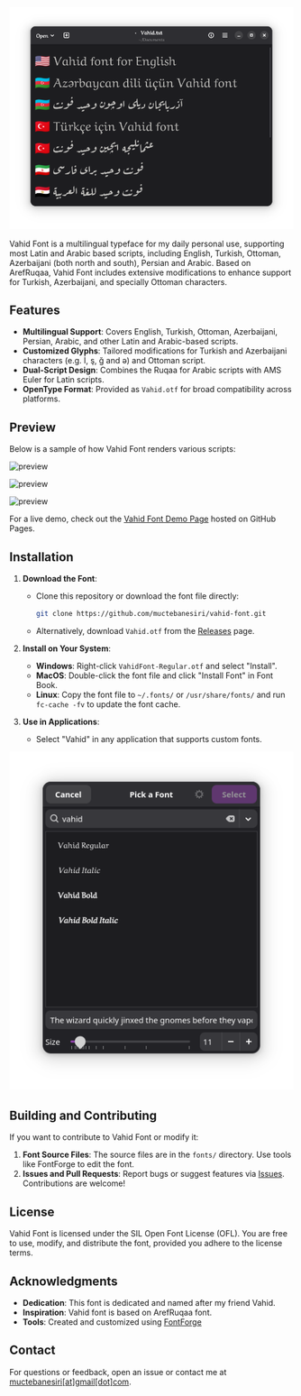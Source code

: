 ![preview](https://raw.githubusercontent.com/muctebanesiri/vahid-font/refs/heads/main/assets/Screenshot.png)

Vahid Font is a multilingual typeface for my daily personal use, supporting most Latin and Arabic based scripts, including English, Turkish, Ottoman, Azerbaijani (both north and south), Persian and Arabic. Based on ArefRuqaa, Vahid Font includes extensive modifications to enhance support for Turkish, Azerbaijani, and specially Ottoman characters.

## Features

- **Multilingual Support**: Covers English, Turkish, Ottoman, Azerbaijani, Persian, Arabic, and other Latin and Arabic-based scripts.
- **Customized Glyphs**: Tailored modifications for Turkish and Azerbaijani characters (e.g. İ, ş, ğ and ə) and Ottoman script.
- **Dual-Script Design**: Combines the Ruqaa for Arabic scripts with AMS Euler for Latin scripts.
- **OpenType Format**: Provided as `Vahid.otf` for broad compatibility across platforms.

## Preview

Below is a sample of how Vahid Font renders various scripts:

![preview](https://raw.githubusercontent.com/muctebanesiri/vahid/refs/heads/main/assets/az.png)

![preview](https://raw.githubusercontent.com/muctebanesiri/vahid/refs/heads/main/assets/ot.png)

![preview](https://raw.githubusercontent.com/muctebanesiri/vahid/refs/heads/main/assets/en.png)

For a live demo, check out the [Vahid Font Demo Page](https://your-username.github.io/your-repo/) hosted on GitHub Pages.

## Installation

1. **Download the Font**:
    
    - Clone this repository or download the font file directly:
        
        ```bash
        git clone https://github.com/muctebanesiri/vahid-font.git
        ```
        
    - Alternatively, download `Vahid.otf` from the [Releases](https://github.com/your-username/your-repo/releases) page.
1. **Install on Your System**:
    
    - **Windows**: Right-click `VahidFont-Regular.otf` and select "Install".
    - **MacOS**: Double-click the font file and click "Install Font" in Font Book.
    - **Linux**: Copy the font file to `~/.fonts/` or `/usr/share/fonts/` and run `fc-cache -fv` to update the font cache.
2. **Use in Applications**:
    
    - Select "Vahid" in any application that supports custom fonts.
    
![preview](https://raw.githubusercontent.com/muctebanesiri/vahid-font/refs/heads/main/assets/pick.png)


## Building and Contributing

If you want to contribute to Vahid Font or modify it:

1. **Font Source Files**: The source files are in the `fonts/` directory. Use tools like FontForge to edit the font.
2. **Issues and Pull Requests**: Report bugs or suggest features via [Issues](https://github.com/muctebanesiri/vahid-font/issues). Contributions are welcome!

## License

Vahid Font is licensed under the SIL Open Font License (OFL). You are free to use, modify, and distribute the font, provided you adhere to the license terms.

## Acknowledgments

- **Dedication**: This font is dedicated and named after my friend Vahid.
- **Inspiration**: Vahid font is based on ArefRuqaa font.
- **Tools**: Created and customized using [FontForge](https://fontforge.org/)

## Contact

For questions or feedback, open an issue or contact me at [muctebanesiri[at]gmail[dot]com](mailto:muctebanesiri@gmail.com).

